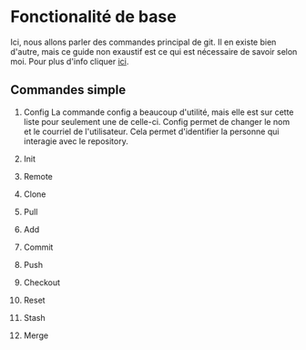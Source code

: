 # Fonctionalité de base

Ici, nous allons parler des commandes principal de git. Il en existe bien d'autre, mais ce guide non exaustif est ce qui est nécessaire de savoir selon moi. Pour plus d'info cliquer [ici](https://git-scm.com/docs).

## Commandes simple

1. Config
    La commande config a beaucoup d'utilité, mais elle est sur cette liste pour seulement une de celle-ci. Config permet de changer le nom et le courriel de l'utilisateur. Cela permet d'identifier la personne qui interagie avec le repository. 

2. Init

3. Remote

4. Clone

5. Pull

7. Add

8. Commit

9. Push

10. Checkout

11. Reset

12. Stash

13. Merge

